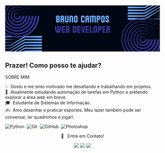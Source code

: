 ![GitHub_Banner](https://raw.githubusercontent.com/Bruno05Campos11/Bruno05Campos11/master/Blue_Geometric.jpg)

<span width='40' align="left"/><h2>Prazer! Como posso te ajudar?</h2>


SOBRE MIM

💡 &nbsp;Gosto e me sinto motivado me desafiando e trabalhando em projetos.\
🌱 &nbsp;Atualmente estudando automação de tarefas em Python e pretendo explorar a área web em breve.\
🎓 &nbsp;Estudante de Sistemas de Informação.\
✍️ &nbsp;Amo desenhar e praticar esportes. Meu lazer também pode ser conversar, ler quadrinhos e jogar\

![Python](https://img.shields.io/badge/-Python-05122A?style=flat&logo=python)&nbsp;
![Git](https://img.shields.io/badge/-Git-05122A?style=flat&logo=git)&nbsp;
![GitHub](https://img.shields.io/badge/-GitHub-05122A?style=flat&logo=github)&nbsp;
![Photoshop](https://img.shields.io/badge/-Photoshop-05122A?style=flat&logo=adobe-photoshop)&nbsp;

<p align=center><a>💬 &nbsp; Entre em Contato!</a></p>

<p align="center">
<a href="https://www.linkedin.com/in/bruno05campos11/"><img src="https://img.shields.io/badge/-Bruno%20Campos-0077B5?style=flat&logo=Linkedin&logoColor=white"/></a>
<a href="mailto:bruno05campos11@gmail.com"><img src="https://img.shields.io/badge/-bruno05campos11@gmail.com-D14836?style=flat&logo=Gmail&logoColor=white"/></a>
<a href="https://www.instagram.com/bruno05campos11/"><img src="https://img.shields.io/badge/-@bruno05campos11-E4405F?style=flat&logo=Instagram&logoColor=white"/></a>
</p>
